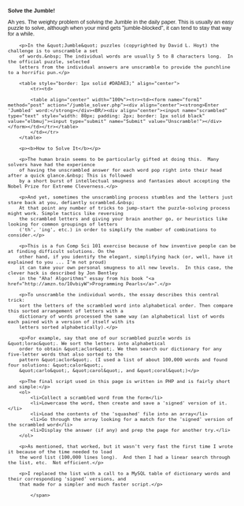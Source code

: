 <span style="font-family: Verdana, Arial, sans-serif;font-size: 0.80em;padding:20px 20px 20px 20px;float: left;">
		<p><b>Solve the Jumble!</b></p>
                <p>Ah yes.  The weighty problem of solving the Jumble in the daily paper.  This is usually an easy puzzle
		to solve, although when your mind gets "jumble-blocked", it can tend to stay that way for a while.</p>
		
		<p>In the &quot;Jumble&quot; puzzles (copyrighted by David L. Hoyt) the challenge is to unscramble a set
		of words.&nbsp; The individual words are usually 5 to 8 characters long.  In the official puzzle, selected
		letters from the individual answers are unscramble to provide the punchline to a horrific pun.</p>
		
		<table style="border: 1px solid #DADAE3;" align="center">
		    <tr><td>
		
		    <table align="center" width="100%"><tr><td><form name="form1" method="post" action="/jumble_solver.php"><div align="center"><strong>Enter 'Jumbled' word:</strong></div><BR/><div align="center"><input name="scrambled" type="text" style="width: 80px; padding: 2px; border: 1px solid black" value="elbmuj"><input type="submit" name="Submit" value="Unscramble!"></div></form></td></tr></table>		    
		    </td></tr>
		</table>
		
		<p><b>How to Solve It</b></p>
		
		<p>The human brain seems to be particularly gifted at doing this.  Many solvers have had the experience
		of having the unscrambled answer for each word pop right into their head after a quick glance.&nbsp; This is followed
		by a short burst of intellectual smugness and fantasies about accepting the Nobel Prize for Extreme Cleverness.</p>
		
		<p>And yet, sometimes the unscrambling process stumbles and the letters just stare back at you, defiantly scrambled.&nbsp;
		At that point any number of tricks to jump-start the puzzle-solving process might work. Simple tactics like reversing
		the scrambled letters and giving your brain another go, or heuristics like looking for common groupings of letters
		('th', 'ing', etc.) in order to simplify the number of combinations to consider.</p>
		
		<p>This is a fun Comp Sci 101 exercise because of how inventive people can be at finding difficult solutions. On the
		other hand, if you identify the elegant, simplifying hack (or, well, have it explained to you ... I'm not proud)
		it can take your own personal smugness to all new levels.  In this case, the clever hack is described by Jon Bentley
		in the "Aha! Algorithms" essay from his book "<a href="http://amzn.to/10vbiyW">Programming Pearls</a>".</p>
		
		<p>To unscramble the individual words, the essay describes this central trick:
		sort the letters of the scrambled word into alphabetical order. Then compare this sorted arrangement of letters with a
		dictionary of words processed the same way (an alphabetical list of words each paired with a version of itself with its
		letters sorted alphabetically).</p>
		
		<p>For example, say that one of our scrambled puzzle words is &quot;lorac&quot;. We sort the letters into alphabetical
		order to obtain &quot;aclor&quot;. We then search our dictionary for any five-letter words that also sorted to the
		pattern &quot;aclor&quot;. (I used a list of about 100,000 words and found four solutions: &quot;calor&quot;,
		&quot;carlo&quot;, &quot;carol&quot;, and &quot;coral&quot;)</p>
		
		<p>The final script used in this page is written in PHP and is fairly short and simple:</p>
		<ol>
		    <li>Collect a scrambled word from the form</li>
		    <li>Lowercase the word, then create and save a 'signed' version of it.</li>
		    <li>Load the contents of the 'squashed' file into an array</li>
		    <li>Go through the array looking for a match for the 'signed' version of the scrambled word</li>
		    <li>Display the answer (if any) and prep the page for another try.</li>
		</ol>
		
		<p>As mentioned, that worked, but it wasn't very fast the first time I wrote it because of the time needed to load
		the word list (100,000 lines long).  And then I had a linear search through the list, etc.  Not efficient.</p>
		
		<p>I replaced the list with a call to a MySQL table of dictionary words and their corresponding 'signed' versions, and
		that made for a simpler and much faster script.</p>
	    
	        </span>

